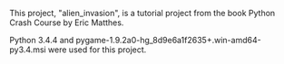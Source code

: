 This project, "alien_invasion", is a tutorial project from the book Python Crash Course by Eric Matthes.

Python 3.4.4 and pygame-1.9.2a0-hg_8d9e6a1f2635+.win-amd64-py3.4.msi were used for this project.